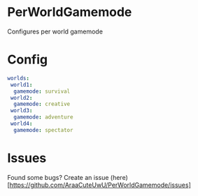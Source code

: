 # PerWorldGamemode
Configures per world gamemode

# Config
```yaml
worlds:
 world1:
  gamemode: survival
 world2:
  gamemode: creative
 world3:
  gamemode: adventure
 world4:
  gamemode: spectator
```

# Issues
Found some bugs? Create an issue (here)[https://github.com/AraaCuteUwU/PerWorldGamemode/issues]
